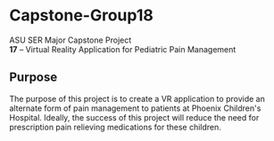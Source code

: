 # Capstone-Group18
ASU SER Major Capstone Project <br>
<b>17</b> – Virtual Reality Application for Pediatric Pain Management

<h2>Purpose</h2>
The purpose of this project is to create a VR application to provide an alternate form of pain management to patients at Phoenix Children's Hospital. Ideally, the success of this project will reduce the need for prescription pain relieving medications for these children. 